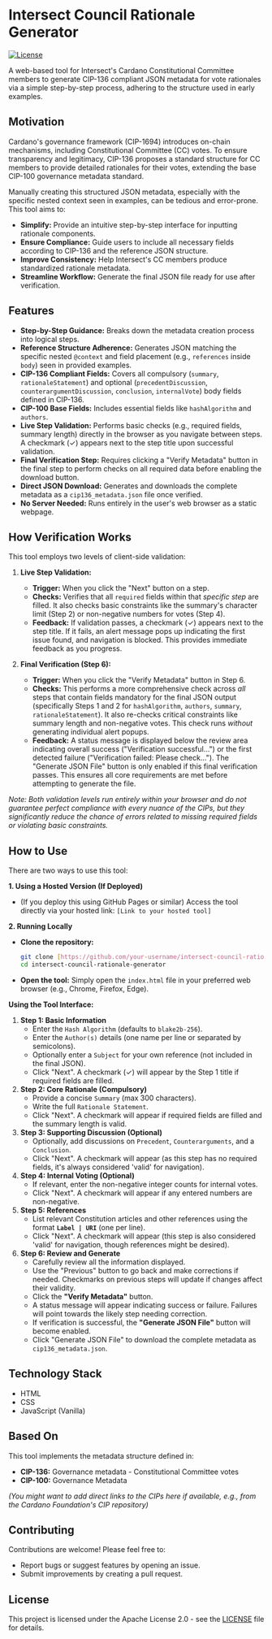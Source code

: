 # Intersect Council Rationale Generator

[![License](https://img.shields.io/badge/License-Apache_2.0-blue.svg)](https://opensource.org/licenses/Apache-2.0)

A web-based tool for Intersect's Cardano Constitutional Committee members to generate CIP-136 compliant JSON metadata for vote rationales via a simple step-by-step process, adhering to the structure used in early examples.

## Motivation

Cardano's governance framework (CIP-1694) introduces on-chain mechanisms, including Constitutional Committee (CC) votes. To ensure transparency and legitimacy, CIP-136 proposes a standard structure for CC members to provide detailed rationales for their votes, extending the base CIP-100 governance metadata standard.

Manually creating this structured JSON metadata, especially with the specific nested context seen in examples, can be tedious and error-prone. This tool aims to:

* **Simplify:** Provide an intuitive step-by-step interface for inputting rationale components.
* **Ensure Compliance:** Guide users to include all necessary fields according to CIP-136 and the reference JSON structure.
* **Improve Consistency:** Help Intersect's CC members produce standardized rationale metadata.
* **Streamline Workflow:** Generate the final JSON file ready for use after verification.

## Features

* **Step-by-Step Guidance:** Breaks down the metadata creation process into logical steps.
* **Reference Structure Adherence:** Generates JSON matching the specific nested `@context` and field placement (e.g., `references` inside `body`) seen in provided examples.
* **CIP-136 Compliant Fields:** Covers all compulsory (`summary`, `rationaleStatement`) and optional (`precedentDiscussion`, `counterargumentDiscussion`, `conclusion`, `internalVote`) body fields defined in CIP-136.
* **CIP-100 Base Fields:** Includes essential fields like `hashAlgorithm` and `authors`.
* **Live Step Validation:** Performs basic checks (e.g., required fields, summary length) directly in the browser as you navigate between steps. A checkmark (✓) appears next to the step title upon successful validation.
* **Final Verification Step:** Requires clicking a "Verify Metadata" button in the final step to perform checks on all required data before enabling the download button.
* **Direct JSON Download:** Generates and downloads the complete metadata as a `cip136_metadata.json` file once verified.
* **No Server Needed:** Runs entirely in the user's web browser as a static webpage.

## How Verification Works

This tool employs two levels of client-side validation:

1.  **Live Step Validation:**
    * **Trigger:** When you click the "Next" button on a step.
    * **Checks:** Verifies that all `required` fields within that *specific step* are filled. It also checks basic constraints like the summary's character limit (Step 2) or non-negative numbers for votes (Step 4).
    * **Feedback:** If validation passes, a checkmark (✓) appears next to the step title. If it fails, an alert message pops up indicating the first issue found, and navigation is blocked. This provides immediate feedback as you progress.

2.  **Final Verification (Step 6):**
    * **Trigger:** When you click the "Verify Metadata" button in Step 6.
    * **Checks:** This performs a more comprehensive check across *all* steps that contain fields mandatory for the final JSON output (specifically Steps 1 and 2 for `hashAlgorithm`, `authors`, `summary`, `rationaleStatement`). It also re-checks critical constraints like summary length and non-negative votes. This check runs *without* generating individual alert popups.
    * **Feedback:** A status message is displayed below the review area indicating overall success ("Verification successful...") or the first detected failure ("Verification failed: Please check..."). The "Generate JSON File" button is only enabled if this final verification passes. This ensures all core requirements are met before attempting to generate the file.

*Note: Both validation levels run entirely within your browser and do not guarantee perfect compliance with every nuance of the CIPs, but they significantly reduce the chance of errors related to missing required fields or violating basic constraints.*

## How to Use

There are two ways to use this tool:

**1. Using a Hosted Version (If Deployed)**

* (If you deploy this using GitHub Pages or similar)
    Access the tool directly via your hosted link: `[Link to your hosted tool]`

**2. Running Locally**

* **Clone the repository:**
    ```bash
    git clone [https://github.com/your-username/intersect-council-rationale-generator.git](https://github.com/your-username/intersect-council-rationale-generator.git)
    cd intersect-council-rationale-generator
    ```
* **Open the tool:**
    Simply open the `index.html` file in your preferred web browser (e.g., Chrome, Firefox, Edge).

**Using the Tool Interface:**

1.  **Step 1: Basic Information**
    * Enter the `Hash Algorithm` (defaults to `blake2b-256`).
    * Enter the `Author(s)` details (one name per line or separated by semicolons).
    * Optionally enter a `Subject` for your own reference (not included in the final JSON).
    * Click "Next". A checkmark (✓) will appear by the Step 1 title if required fields are filled.
2.  **Step 2: Core Rationale (Compulsory)**
    * Provide a concise `Summary` (max 300 characters).
    * Write the full `Rationale Statement`.
    * Click "Next". A checkmark will appear if required fields are filled and the summary length is valid.
3.  **Step 3: Supporting Discussion (Optional)**
    * Optionally, add discussions on `Precedent`, `Counterarguments`, and a `Conclusion`.
    * Click "Next". A checkmark will appear (as this step has no required fields, it's always considered 'valid' for navigation).
4.  **Step 4: Internal Voting (Optional)**
    * If relevant, enter the non-negative integer counts for internal votes.
    * Click "Next". A checkmark will appear if any entered numbers are non-negative.
5.  **Step 5: References**
    * List relevant Constitution articles and other references using the format **`Label | URI`** (one per line).
    * Click "Next". A checkmark will appear (this step is also considered 'valid' for navigation, though references might be desired).
6.  **Step 6: Review and Generate**
    * Carefully review all the information displayed.
    * Use the "Previous" button to go back and make corrections if needed. Checkmarks on previous steps will update if changes affect their validity.
    * Click the **"Verify Metadata"** button.
    * A status message will appear indicating success or failure. Failures will point towards the likely step needing correction.
    * If verification is successful, the **"Generate JSON File"** button will become enabled.
    * Click "Generate JSON File" to download the complete metadata as `cip136_metadata.json`.

## Technology Stack

* HTML
* CSS
* JavaScript (Vanilla)

## Based On

This tool implements the metadata structure defined in:

* **CIP-136:** Governance metadata - Constitutional Committee votes
* **CIP-100:** Governance Metadata

*(You might want to add direct links to the CIPs here if available, e.g., from the Cardano Foundation's CIP repository)*

## Contributing

Contributions are welcome! Please feel free to:

* Report bugs or suggest features by opening an issue.
* Submit improvements by creating a pull request.

## License

This project is licensed under the Apache License 2.0 - see the [LICENSE](LICENSE) file for details.
